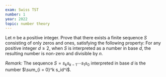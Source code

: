 ```yaml
---
exam: Swiss TST
number: 1
year: 2022
topic: number theory
---
```


Let $n$ be a positive integer. Prove that there exists a finite sequence $S$ consisting of only zeros and ones, satisfying the following property: For any positive integer $d\geq 2$, when $S$ is interpreted as a number in base $d$, the resulting number is non-zero and divisible by $n$.

*Remark:* The sequence $S = s_ks_{k-1}\cdots s_1s_0$ interpreted in base $d$ is the number $\sum_{i = 0}^k s_id^i$.
